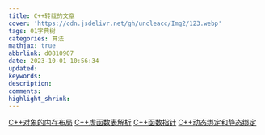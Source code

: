 ```yaml
---
title: C++转载的文章
cover: 'https://cdn.jsdelivr.net/gh/uncleacc/Img2/123.webp'
tags: 01字典树
categories: 算法
mathjax: true
abbrlink: d0810907
date: 2023-10-01 10:56:34
updated:
keywords:
description:
comments:
highlight_shrink:
---
```



 [C++对象的内存布局](https://coolshell.cn/articles/12176.html)  [C++虚函数表解析](https://coolshell.cn/articles/12165.html#%E8%99%9A%E5%87%BD%E6%95%B0%E8%A1%A8)  [C++函数指针](https://blog.csdn.net/weixin_50866517/article/details/113247374)  [C++动态绑定和静态绑定](https://www.shuzhiduo.com/A/RnJWOgMvJq/)

